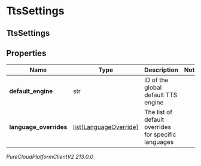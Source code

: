 # TtsSettings

## TtsSettings

## Properties

|Name | Type | Description | Notes|
|------------ | ------------- | ------------- | -------------|
| **default_engine** | str | ID of the global default TTS engine | |
| **language_overrides** | [list[LanguageOverride]](LanguageOverride) | The list of default overrides for specific languages | |



_PureCloudPlatformClientV2 213.0.0_
